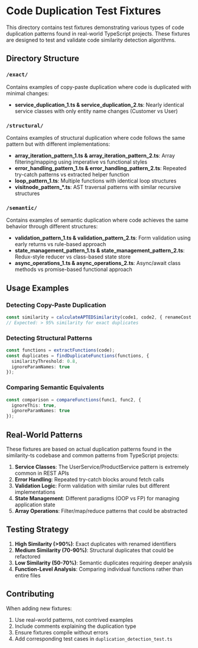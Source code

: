 # Code Duplication Test Fixtures

This directory contains test fixtures demonstrating various types of code duplication patterns found in real-world TypeScript projects. These fixtures are designed to test and validate code similarity detection algorithms.

## Directory Structure

### `/exact/`
Contains examples of copy-paste duplication where code is duplicated with minimal changes:
- **service_duplication_1.ts & service_duplication_2.ts**: Nearly identical service classes with only entity name changes (Customer vs User)

### `/structural/`
Contains examples of structural duplication where code follows the same pattern but with different implementations:
- **array_iteration_pattern_1.ts & array_iteration_pattern_2.ts**: Array filtering/mapping using imperative vs functional styles
- **error_handling_pattern_1.ts & error_handling_pattern_2.ts**: Repeated try-catch patterns vs extracted helper function
- **loop_pattern_1.ts**: Multiple functions with identical loop structures
- **visitnode_pattern_*.ts**: AST traversal patterns with similar recursive structures

### `/semantic/`
Contains examples of semantic duplication where code achieves the same behavior through different structures:
- **validation_pattern_1.ts & validation_pattern_2.ts**: Form validation using early returns vs rule-based approach
- **state_management_pattern_1.ts & state_management_pattern_2.ts**: Redux-style reducer vs class-based state store
- **async_operations_1.ts & async_operations_2.ts**: Async/await class methods vs promise-based functional approach

## Usage Examples

### Detecting Copy-Paste Duplication
```typescript
const similarity = calculateAPTEDSimilarity(code1, code2, { renameCost: 0.1 });
// Expected: > 95% similarity for exact duplicates
```

### Detecting Structural Patterns
```typescript
const functions = extractFunctions(code);
const duplicates = findDuplicateFunctions(functions, {
  similarityThreshold: 0.8,
  ignoreParamNames: true
});
```

### Comparing Semantic Equivalents
```typescript
const comparison = compareFunctions(func1, func2, {
  ignoreThis: true,
  ignoreParamNames: true
});
```

## Real-World Patterns

These fixtures are based on actual duplication patterns found in the similarity-ts codebase and common patterns from TypeScript projects:

1. **Service Classes**: The UserService/ProductService pattern is extremely common in REST APIs
2. **Error Handling**: Repeated try-catch blocks around fetch calls
3. **Validation Logic**: Form validation with similar rules but different implementations
4. **State Management**: Different paradigms (OOP vs FP) for managing application state
5. **Array Operations**: Filter/map/reduce patterns that could be abstracted

## Testing Strategy

1. **High Similarity (>90%)**: Exact duplicates with renamed identifiers
2. **Medium Similarity (70-90%)**: Structural duplicates that could be refactored
3. **Low Similarity (50-70%)**: Semantic duplicates requiring deeper analysis
4. **Function-Level Analysis**: Comparing individual functions rather than entire files

## Contributing

When adding new fixtures:
1. Use real-world patterns, not contrived examples
2. Include comments explaining the duplication type
3. Ensure fixtures compile without errors
4. Add corresponding test cases in `duplication_detection_test.ts`